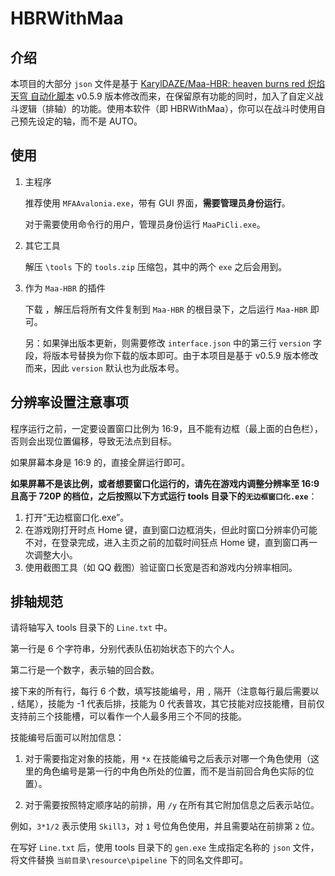 # HBRWithMaa

## 介绍

本项目的大部分 `json` 文件是基于 [KarylDAZE/Maa-HBR: heaven burns red 炽焰天穹 自动化脚本](https://github.com/KarylDAZE/Maa-HBR) v0.5.9 版本修改而来，在保留原有功能的同时，加入了自定义战斗逻辑（排轴）的功能。使用本软件（即 HBRWithMaa），你可以在战斗时使用自己预先设定的轴，而不是 AUTO。

## 使用

1. 主程序

   推荐使用 `MFAAvalonia.exe`，带有 GUI 界面，**需要管理员身份运行**。

   对于需要使用命令行的用户，管理员身份运行 `MaaPiCli.exe`。

2. 其它工具

   解压 `\tools` 下的 `tools.zip` 压缩包，其中的两个 `exe` 之后会用到。

3. 作为 `Maa-HBR` 的插件

   下载 ，解压后将所有文件复制到 `Maa-HBR` 的根目录下，之后运行 `Maa-HBR` 即可。

   另：如果弹出版本更新，则需要修改 `interface.json` 中的第三行 `version` 字段，将版本号替换为你下载的版本即可。由于本项目是基于 v0.5.9 版本修改而来，因此 `version` 默认也为此版本号。

## 分辨率设置注意事项

程序运行之前，一定要设置窗口比例为 16:9，且不能有边框（最上面的白色栏），否则会出现位置偏移，导致无法点到目标。

如果屏幕本身是 16:9 的，直接全屏运行即可。

**如果屏幕不是该比例，或者想要窗口化运行的，请先在游戏内调整分辨率至 16:9 且高于 720P 的档位，之后按照以下方式运行 tools 目录下的`无边框窗口化.exe`**：

1. 打开“无边框窗口化.exe”。
2. 在游戏刚打开时点 Home 键，直到窗口边框消失，但此时窗口分辨率仍可能不对，在登录完成，进入主页之前的加载时间狂点 Home 键，直到窗口再一次调整大小。
3. 使用截图工具（如 QQ 截图）验证窗口长宽是否和游戏内分辨率相同。

## 排轴规范

请将轴写入 tools 目录下的 `Line.txt` 中。

第一行是 6 个字符串，分别代表队伍初始状态下的六个人。

第二行是一个数字，表示轴的回合数。

接下来的所有行，每行 6 个数，填写技能编号，用 `,` 隔开（注意每行最后需要以 `,` 结尾），技能为 -1 代表后排，技能为 0 代表普攻，其它技能对应技能槽，目前仅支持前三个技能槽，可以看作一个人最多用三个不同的技能。

技能编号后面可以附加信息：

1. 对于需要指定对象的技能，用 `*x` 在技能编号之后表示对哪一个角色使用（这里的角色编号是第一行的中角色所处的位置，而不是当前回合角色实际的位置）。

2. 对于需要按照特定顺序站的前排，用 `/y` 在所有其它附加信息之后表示站位。

例如，`3*1/2` 表示使用 `Skill3`，对 `1` 号位角色使用，并且需要站在前排第 `2` 位。

在写好 `Line.txt` 后，使用 tools 目录下的 `gen.exe` 生成指定名称的 `json` 文件，将文件替换 `当前目录\resource\pipeline` 下的同名文件即可。


